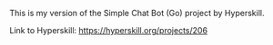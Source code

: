 This is my version of the Simple Chat Bot (Go) project by Hyperskill.

Link to Hyperskill: https://hyperskill.org/projects/206
